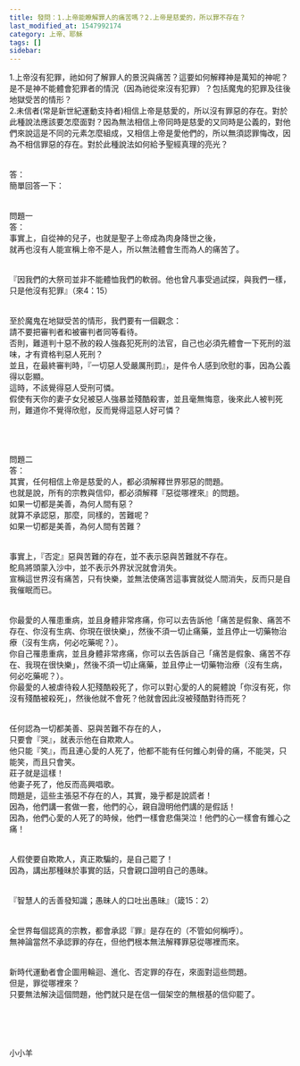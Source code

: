 ```yaml
---
title: 發問：1.上帝能瞭解罪人的痛苦嗎？2.上帝是慈愛的，所以罪不存在？
last_modified_at: 1547992174
category: 上帝、耶穌
tags: []
sidebar: 
---
```


<p>1.上帝沒有犯罪，祂如何了解罪人的景況與痛苦？這要如何解釋神是萬知的神呢？是不是神不能體會犯罪者的情況（因為祂從來沒有犯罪）？包括魔鬼的犯罪及往後地獄受苦的情形？ <br/>2.未信者(常是新世紀運動支持者)相信上帝是慈愛的，所以沒有罪惡的存在。對於此種說法應該要怎麼面對？因為無法相信上帝同時是慈愛的又同時是公義的，對他們來說這是不同的元素怎麼組成，又相信上帝是愛他們的，所以無須認罪悔改，因為不相信罪惡的存在。對於此種說法如何給予聖經真理的亮光？<br/><!--more--> <br/><br/>答：<br/>簡單回答一下：<br/><br/> <br/>問題一<br/>答：<br/>事實上，自從神的兒子，也就是聖子上帝成為肉身降世之後，<br/>就再也沒有人能宣稱上帝不是人，所以無法體會生而為人的痛苦了。<br/><br/> <br/>『因我們的大祭司並非不能體恤我們的軟弱。他也曾凡事受過試探，與我們一樣，只是他沒有犯罪』（來4：15）<br/><br/><br/>至於魔鬼在地獄受苦的情形，我們要有一個觀念：<br/>請不要把審判者和被審判者同等看待。<br/>否則，難道判十惡不赦的殺人強姦犯死刑的法官，自己也必須先體會一下死刑的滋味，才有資格判惡人死刑？<br/>並且，在最終審判時，『一切惡人受嚴厲刑罰』，是件令人感到欣慰的事，因為公義得以彰顯。<br/>這時，不該覺得惡人受刑可憐。<br/>假使有天你的妻子女兒被惡人強暴並殘酷殺害，並且毫無悔意，後來此人被判死刑，難道你不覺得欣慰，反而覺得這惡人好可憐？<br/> <br/> <br/><br/><br/>問題二<br/>答：<br/>其實，任何相信上帝是慈愛的人，都必須解釋世界邪惡的問題。<br/>也就是說，所有的宗教與信仰，都必須解釋『惡從哪裡來』的問題。<br/>如果一切都是美善，為何人間有惡？<br/>就算不承認惡，那麼，同樣的，苦難呢？<br/>如果一切都是美善，為何人間有苦難？<br/><br/> <br/>事實上，『否定』惡與苦難的存在，並不表示惡與苦難就不存在。<br/>鴕鳥將頭蒙入沙中，並不表示外界狀況就會消失。<br/>宣稱這世界沒有痛苦，只有快樂，並無法使痛苦這事實就從人間消失，反而只是自我催眠而已。<br/><br/><br/>你最愛的人罹患重病，並且身體非常疼痛，你可以去告訴他「痛苦是假象、痛苦不存在、你沒有生病、你現在很快樂」，然後不須一切止痛藥，並且停止一切藥物治療（沒有生病，何必吃藥呢？）。<br/>你自己罹患重病，並且身體非常疼痛，你可以去告訴自己「痛苦是假象、痛苦不存在、我現在很快樂」，然後不須一切止痛藥，並且停止一切藥物治療（沒有生病，何必吃藥呢？）。<br/>你最愛的人被虐待殺人犯殘酷殺死了，你可以對心愛的人的屍體說「你沒有死，你沒有殘酷被殺死」，然後他就不會死？他就會因此沒被殘酷對待而死？<br/><br/><br/>任何認為一切都美善、惡與苦難不存在的人，<br/>只要會『哭』，就表示他在自欺欺人。<br/>他只能『笑』，而且連心愛的人死了，他都不能有任何錐心刺骨的痛，不能哭，只能笑，而且只會笑。<br/>莊子就是這樣！<br/>他妻子死了，他反而高興唱歌。<br/>問題是，這些主張惡不存在的人，其實，幾乎都是說謊者！<br/>因為，他們講一套做一套，他們的心，親自證明他們講的是假話！<br/>因為，他們心愛的人死了的時候，他們一樣會悲傷哭泣！他們的心一樣會有錐心之痛！<br/><br/><br/>人假使要自欺欺人，真正欺騙的，是自己罷了！<br/>因為，講出那種昧於事實的話，只會親口證明自己的愚昧。<br/><br/><br/>『智慧人的舌善發知識；愚昧人的口吐出愚昧』（箴15：2）<br/><br/> <br/>全世界每個認真的宗教，都會承認『罪』是存在的（不管如何稱呼）。<br/>無神論當然不承認罪的存在，但他們根本無法解釋罪惡從哪裡而來。<br/><br/> <br/>新時代運動者會企圖用輪迴、進化、否定罪的存在，來面對這些問題。<br/>但是，罪從哪裡來？<br/>只要無法解決這個問題，他們就只是在信一個架空的無根基的信仰罷了。<br/> <br/> <br/><br/><br/><br/>小小羊<br/><br/><br/><br/><br/><br/></p>